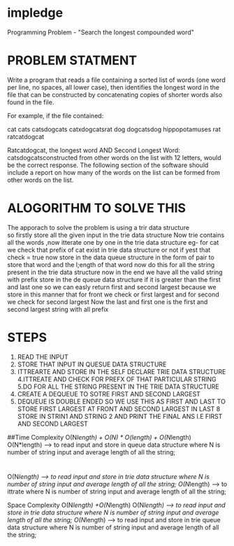 # impledge
Programming Problem - "Search the longest compounded word"

# PROBLEM STATMENT

Write a program that reads a file containing a sorted list of words (one word per line, no spaces, all lower case), then identifies the longest word in the file that can be constructed by concatenating copies of shorter words also found in the file.

For example, if the file contained:

   cat
   cats
   catsdogcats
   catxdogcatsrat
   dog
   dogcatsdog
   hippopotamuses
   rat
   ratcatdogcat
   
   Ratcatdogcat, the longest word AND Second Longest  Word: catsdogcatsconstructed from other words on the list with 12 letters, would be the correct response.
   The following section of the software should include a report on how many of the words on the list can be formed from other words on the list.

# ALOGORITHM TO SOLVE THIS

The apporach to solve the problem is using a trir data structure  
so firstly store all the given input in the trie data structure 
Now trie contains all the words ,now itterate one by one in the trie data structure 
eg- for cat we check that prefix of cat exist in trie data structure or not if yest that check = true
now store in the data queue structure in the form of pair to store that word and the l;ength of that word
now do this for all the string present in the trie data structure 
now in the end we have all the valid string with prefix store  in the de queue data structure 
if it is greater than the first and last one so we can easly return first and second largest  because
we store in this manner that for front we check or first largest and for second we check for second largest 
Now the last and first one is the first and second largest string with all prefix 

# STEPS

1. READ THE INPUT
2. STORE THAT INPUT IN QUESUE DATA STRUCTURE
3. ITTREARTE AND STORE IN THE SELF DECLARE TRIE DATA STRUCTURE 
4.ITTREATE AND CHECK FOR PREFX OF THAT PARTICULAR STRING
5.DO FOR ALL THE STRING PRESENT IN THE TRIE DATA STRUCTURE
6. CREATE A DEQUEUE TO SOTRE FIRST AND SECOND LARGEST 
7. DEQUEUE IS DOUBLE ENDED SO WE USE THIS AS FIRST AND LAST TO STORE FIRST LARGEST AT FRONT AND SECOND LARGEST IN LAST
8 STORE IN STRIN1 AND STRING 2 AND PRINT THE FINAL ANS I.E FIRST AND SECOND LARGEST


##Time Complexity
O(N*length) + O(N) * O(length) + O(N*length)
O(N*length) --> to read input and store in queue data structure where N is number of string input and average length of all the string;
#
O(N*length) --> to read input and store in  trie data structure where N is number of string input  and average length of all the string;
O(N*length) --> to ittrate  where N is number of string input  and average length of all the string;
 


 

Space Complexity
O(N*length) +O(N*length)
O(N*length) --> to read input and store in  trie data structure where N is number of string input  and average length of all the string;
O(N*length) --> to read input and store in  trie queue data structure where N is number of string input  and average length of all the string;
